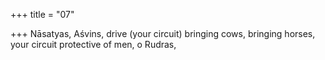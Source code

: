 +++
title = "07"

+++
Nāsatyas, Aśvins, drive (your circuit) bringing cows, bringing horses, your circuit protective of men, o Rudras,  